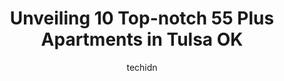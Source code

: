 ---
layout: ampstory
image: https://i0.wp.com/www.depkes.org/wp-content/uploads/2023/06/55-plus-apartments-0-in-tulsa-ok-1685795350.jpeg?resize=640,853
author: techidn
featured: false
description: Discover the impressive array of 55 Plus Apartments options in Tulsa OK, where you can find 10 of the largest 55 Plus Apartments establishments in the area. From renowned classics to hidden 
title: Unveiling 10 Top-notch 55 Plus Apartments in Tulsa OK
cover:
   title: Unveiling 10 Top-notch 55 Plus Apartments in Tulsa OK
   subtitle: Rickpate
   background: https://www.depkes.org/wp-content/uploads/2023/06/55-plus-apartments-0-in-tulsa-ok-1685795350.jpeg

pages: 
 - layout: thirds
   top: <h1>#1 Holiday Prairie Rose</h1>
   bottom: "<p>The facility is very clean and the staff are super friendly. I am pretty OCD on cleanliness and there was nothing identified as unacceptable. My dad was very well cared f</p>"
   background: https://www.depkes.org/wp-content/uploads/2023/06/55-plus-apartments-1-in-tulsa-ok-1685795350.jpeg
   backgroundblur: true
 - layout: thirds
   top: <h1>#2 Scandia Retirement Community</h1>
   bottom: "<p>Words cannot express how grateful we are for the dedication, professionalism and thoughtfulness of the entire staff at Scandia. We moved mom in a few months ago and she l</p>"
   background: https://www.depkes.org/wp-content/uploads/2023/06/55-plus-apartments-2-in-tulsa-ok-1685795350.jpeg
   cta:
      link: https://www.depkes.org/blog/unveiling-10-top-notch-55-plus-apartments-in-tulsa-ok/
      text: Unveiling 10 Top-notch 55 Plus Apartments in Tulsa OK
 - layout: thirds
   top: <h1>#3 Town Village Tulsa</h1>
   bottom: "<p>8222 S Yale Ave, Tulsa, OK 74137, United States</p>"
   background: https://www.depkes.org/wp-content/uploads/2023/06/55-plus-apartments-3-in-tulsa-ok-1685795351.jpeg
   cta:
      link: https://www.depkes.org/blog/unveiling-10-top-notch-55-plus-apartments-in-tulsa-ok/
      text: Unveiling 10 Top-notch 55 Plus Apartments in Tulsa OK
 - layout: thirds
   top: <h1>#4 Disciples Village Apartments</h1>
   bottom: "<p>9014 E 31st St, Tulsa, OK 74145, United States</p>"
   background: https://images.unsplash.com/photo-1488554378835-f7acf46e6c98?ixlib=rb-4.0.3&ixid=MnwxMjA3fDB8MHxwaG90by1wYWdlfHx8fGVufDB8fHx8&auto=format&fit=crop&w=640&h=853&q=80
   cta:
      link: https://www.depkes.org/blog/unveiling-10-top-notch-55-plus-apartments-in-tulsa-ok/
      text: Unveiling 10 Top-notch 55 Plus Apartments in Tulsa OK
 - layout: thirds
   top: <h1>#5 Hyde Park at Tulsa Hills</h1>
   bottom: "<p>8450 S Phoenix Pl W, Tulsa, OK 74132, United States</p>"
   background: https://images.unsplash.com/photo-1599422314077-f4dfdaa4cd09?ixlib=rb-4.0.3&ixid=MnwxMjA3fDB8MHxwaG90by1wYWdlfHx8fGVufDB8fHx8&auto=format&fit=crop&w=640&h=853&q=80
   cta:
      link: https://www.depkes.org/blog/unveiling-10-top-notch-55-plus-apartments-in-tulsa-ok/
      text: Unveiling 10 Top-notch 55 Plus Apartments in Tulsa OK
 - layout: thirds
   top: <h1>#6 Heatherwood apartments</h1>
   bottom: "<p>3002, 3006 E 51st St, Tulsa, OK 74105, United States</p>"
   background: https://images.unsplash.com/photo-1541356665065-22676f35dd40?ixlib=rb-4.0.3&ixid=MnwxMjA3fDB8MHxwaG90by1wYWdlfHx8fGVufDB8fHx8&auto=format&fit=crop&w=640&h=853&q=80
   cta:
      link: https://www.depkes.org/blog/unveiling-10-top-notch-55-plus-apartments-in-tulsa-ok/
      text: Unveiling 10 Top-notch 55 Plus Apartments in Tulsa OK
 - layout: thirds
   top: <h1>#7 Fifty-Four Hundred South Apartments</h1>
   bottom: "<p>4700 E 54th St, Tulsa, OK 74135, United States</p>"
   background: https://images.unsplash.com/photo-1602536052359-ef94c21c5948?ixlib=rb-4.0.3&ixid=MnwxMjA3fDB8MHxwaG90by1wYWdlfHx8fGVufDB8fHx8&auto=format&fit=crop&w=640&h=853&q=80
   cta:
      link: https://www.depkes.org/blog/unveiling-10-top-notch-55-plus-apartments-in-tulsa-ok/
      text: Unveiling 10 Top-notch 55 Plus Apartments in Tulsa OK
 - layout: thirds
   middle: Continue reading...
   background: https://images.unsplash.com/photo-1620421680010-0766ff230392?ixlib=rb-4.0.3&ixid=MnwxMjA3fDB8MHxwaG90by1wYWdlfHx8fGVufDB8fHx8&auto=format&fit=crop&w=640&h=853&q=80
   cta:
      link: https://www.depkes.org/blog/unveiling-10-top-notch-55-plus-apartments-in-tulsa-ok/
      text: Unveiling 10 Top-notch 55 Plus Apartments in Tulsa OK
      
---